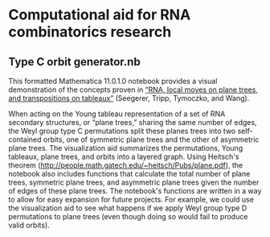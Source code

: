 # Computational aid for RNA combinatorics research

## Type C orbit generator.nb
This formatted Mathematica 11.0.1.0 notebook provides a visual demonstration of the concepts proven in [“RNA, local moves on plane trees, and transpositions on tableaux”](http://arxiv.org/abs/1411.3056) (Seegerer, Tripp, Tymoczko, and Wang).

When acting on the Young tableau representation of a set of RNA secondary structures, or “plane trees,” sharing the same number of edges, the Weyl group type C permutations split these planes trees into two self-contained orbits, one of symmetric plane trees and the other of asymmetric plane trees. The visualization aid summarizes the permutations, Young tableaux, plane trees, and orbits into a layered graph. Using Heitsch's theorem (http://people.math.gatech.edu/~heitsch/Pubs/plane.pdf), the notebook also includes functions that calculate the total number of plane trees, symmetric plane trees, and asymmetric plane trees given the number of edges of these plane trees. The notebook's functions are written in a way to allow for easy expansion for future projects. For example, we could use the visualization aid to see what happens if we apply Weyl group type D permutations to plane trees (even though doing so would fail to produce valid orbits).

